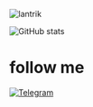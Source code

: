 <p align=left> <img src=https://komarev.com/ghpvc/?username=lantrik alt=lantrik /> </p>

![GitHub stats](https://github-readme-stats.vercel.app/api?username=lantrik&bg_color=102442&title_color=FF624F&text_color=FF624F)

# follow me

[![Telegram](https://img.shields.io/badge/-Telegram-2f3136?style=for-the-badge&logo=telegram)](https://t.me/lantrik)
